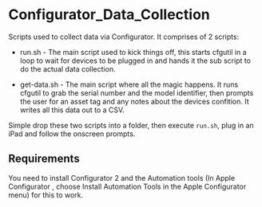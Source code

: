 # Configurator_Data_Collection
Scripts used to collect data via Configurator. It comprises of 2 scripts:

- run.sh - The main script used to kick things off, this starts cfgutil in a loop to wait for devices to be plugged in and hands it the sub script to do the actual data collection.

- get-data.sh - The main script where all the magic happens. It runs cfgutil to grab the serial number and the model identifier, then prompts the user for an asset tag and any notes about the devices confition. It writes all this data out to a CSV.

Simple drop these two scripts into a folder, then execute `run.sh`, plug in an iPad and follow the onscreen prompts.

## Requirements
You need to install Configurator 2 and the Automation tools (In Apple Configurator , choose Install Automation Tools in the Apple Configurator menu) for this to work.
